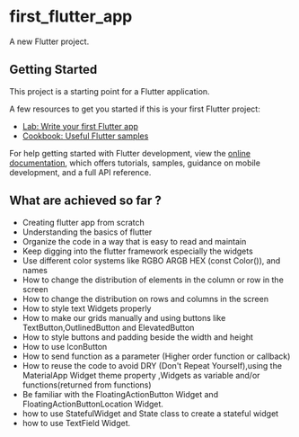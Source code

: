 # first_flutter_app

A new Flutter project.

## Getting Started

This project is a starting point for a Flutter application.

A few resources to get you started if this is your first Flutter project:

- [Lab: Write your first Flutter app](https://docs.flutter.dev/get-started/codelab)
- [Cookbook: Useful Flutter samples](https://docs.flutter.dev/cookbook)

For help getting started with Flutter development, view the
[online documentation](https://docs.flutter.dev/), which offers tutorials,
samples, guidance on mobile development, and a full API reference.

## What are achieved so far ?

- Creating flutter app from scratch
- Understanding the basics of flutter
- Organize the code in a way that is easy to read and maintain
- Keep digging into the flutter framework especially the widgets
- Use different color systems like RGBO ARGB HEX (const Color()), and names
- How to change the distribution of elements in the column or row in the screen
- How to change the distribution on rows and columns in the screen
- How to style text Widgets properly
- How to make our grids manually and using buttons like TextButton,OutlinedButton and ElevatedButton
- How to style buttons and padding beside the width and height
- How to use IconButton
- How to send function as a parameter (Higher order function or callback)
- How to reuse the code to avoid DRY (Don't Repeat Yourself),using the MaterialApp Widget theme property ,Widgets as variable and/or functions(returned from functions)
- Be familiar with the FloatingActionButton Widget and FloatingActionButtonLocation Widget.
- how to use StatefulWidget and State class to create a stateful widget
- how to use TextField Widget.